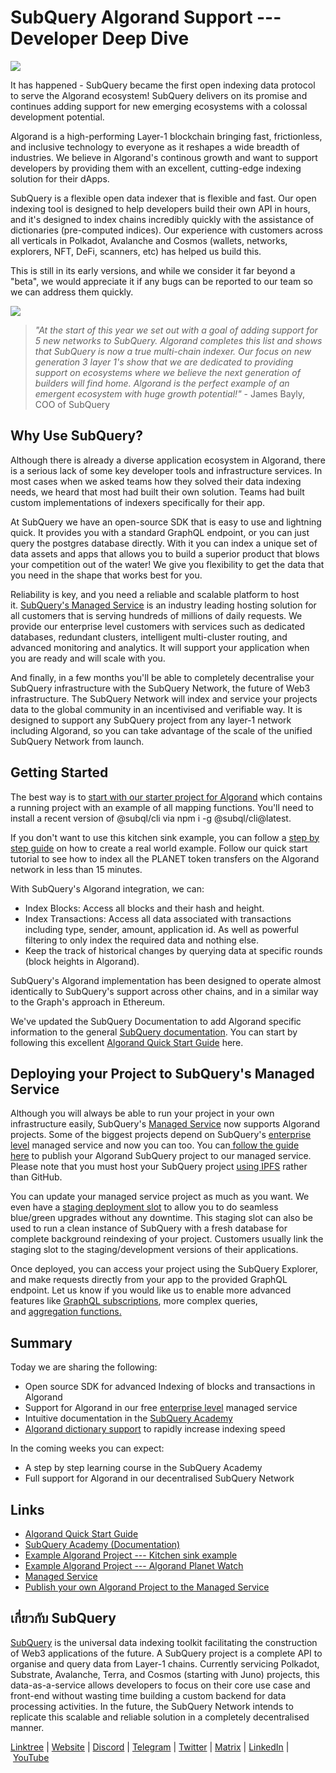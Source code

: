 # SubQuery Algorand Support --- Developer Deep Dive

![](https://miro.medium.com/max/1400/0*dWLpYWAAOhdRK6Dc)

It has happened - SubQuery became the first open indexing data protocol to serve the Algorand ecosystem! SubQuery delivers on its promise and continues adding support for new emerging ecosystems with a colossal development potential.

Algorand is a high-performing Layer-1 blockchain bringing fast, frictionless, and inclusive technology to everyone as it reshapes a wide breadth of industries. We believe in Algorand's continous growth and want to support developers by providing them with an excellent, cutting-edge indexing solution for their dApps.

SubQuery is a flexible open data indexer that is flexible and fast. Our open indexing tool is designed to help developers build their own API in hours, and it's designed to index chains incredibly quickly with the assistance of dictionaries (pre-computed indices). Our experience with customers across all verticals in Polkadot, Avalanche and Cosmos (wallets, networks, explorers, NFT, DeFi, scanners, etc) has helped us build this.

This is still in its early versions, and while we consider it far beyond a "beta", we would appreciate it if any bugs can be reported to our team so we can address them quickly.

![](https://miro.medium.com/max/1400/0*kDXe6VnwNjOAeyKE)

> _"At the start of this year we set out with a goal of adding support for 5 new networks to SubQuery. Algorand completes this list and shows that SubQuery is now a true multi-chain indexer. Our focus on new generation 3 layer 1's show that we are dedicated to providing support on ecosystems where we believe the next generation of builders will find home. Algorand is the perfect example of an emergent ecosystem with huge growth potential!"_ - James Bayly, COO of SubQuery

## Why Use SubQuery?

Although there is already a diverse application ecosystem in Algorand, there is a serious lack of some key developer tools and infrastructure services. In most cases when we asked teams how they solved their data indexing needs, we heard that most had built their own solution. Teams had built custom implementations of indexers specifically for their app.

At SubQuery we have an open-source SDK that is easy to use and lightning quick. It provides you with a standard GraphQL endpoint, or you can just query the postgres database directly. With it you can index a unique set of data assets and apps that allows you to build a superior product that blows your competition out of the water! We give you flexibility to get the data that you need in the shape that works best for you.

Reliability is key, and you need a reliable and scalable platform to host it. [SubQuery's Managed Service](https://www.subquery.network/managedservices) is an industry leading hosting solution for all customers that is serving hundreds of millions of daily requests. We provide our enterprise level customers with services such as dedicated databases, redundant clusters, intelligent multi-cluster routing, and advanced monitoring and analytics. It will support your application when you are ready and will scale with you.

And finally, in a few months you'll be able to completely decentralise your SubQuery infrastructure with the SubQuery Network, the future of Web3 infrastructure. The SubQuery Network will index and service your projects data to the global community in an incentivised and verifiable way. It is designed to support any SubQuery project from any layer-1 network including Algorand, so you can take advantage of the scale of the unified SubQuery Network from launch.

## Getting Started

The best way is to [start with our starter project for Algorand](https://github.com/subquery/algorand-subql-starter) which contains a running project with an example of all mapping functions. You'll need to install a recent version of @subql/cli via npm i -g @subql/cli@latest.

If you don't want to use this kitchen sink example, you can follow a [step by step guide](https://academy.subquery.network/quickstart/quickstart_chains/algorand.html) on how to create a real world example. Follow our quick start tutorial to see how to index all the PLANET token transfers on the Algorand network in less than 15 minutes.

With SubQuery's Algorand integration, we can:

- Index Blocks: Access all blocks and their hash and height.
- Index Transactions: Access all data associated with transactions including type, sender, amount, application id. As well as powerful filtering to only index the required data and nothing else.
- Keep the track of historical changes by querying data at specific rounds (block heights in Algorand).

SubQuery's Algorand implementation has been designed to operate almost identically to SubQuery's support across other chains, and in a similar way to the Graph's approach in Ethereum.

We've updated the SubQuery Documentation to add Algorand specific information to the general [SubQuery documentation](https://academy.subquery.network/quickstart/quickstart_chains/algorand.html). You can start by following this excellent [Algorand Quick Start Guide](https://academy.subquery.network/quickstart/quickstart_chains/algorand.html) here.

## Deploying your Project to SubQuery's Managed Service

Although you will always be able to run your project in your own infrastructure easily, SubQuery's [Managed Service](https://subquery.network/managedservices) now supports Algorand projects. Some of the biggest projects depend on SubQuery's [enterprise level](./20211228-enterprise-hosted.md) managed service and now you can too. You can[ follow the guide here](https://academy.subquery.network/run_publish/publish.html#) to publish your Algorand SubQuery project to our managed service. Please note that you must host your SubQuery project [using IPFS](https://academy.subquery.network/run_publish/publish.html) rather than GitHub.

You can update your managed service project as much as you want. We even have a [staging deployment slot](./20210604-Deployment-Slots-are-here-for-SubQuery-Projects.md) to allow you to do seamless blue/green upgrades without any downtime. This staging slot can also be used to run a clean instance of SubQuery with a fresh database for complete background reindexing of your project. Customers usually link the staging slot to the staging/development versions of their applications.

Once deployed, you can access your project using the SubQuery Explorer, and make requests directly from your app to the provided GraphQL endpoint. Let us know if you would like us to enable more advanced features like [GraphQL subscriptions](https://academy.subquery.network/run_publish/subscription.html), more complex queries, and [aggregation functions.](https://academy.subquery.network/run_publish/aggregate.html)

## Summary

Today we are sharing the following:

- Open source SDK for advanced Indexing of blocks and transactions in Algorand
- Support for Algorand in our free [enterprise level](https://academy.subquery.network/run_publish/aggregate.html) managed service
- Intuitive documentation in the [SubQuery Academy](https://academy.subquery.network/quickstart/quickstart_chains/algorand.html)
- [Algorand dictionary support](https://explorer.subquery.network/subquery/subquery/Algorand-Dictionary) to rapidly increase indexing speed

In the coming weeks you can expect:

- A step by step learning course in the SubQuery Academy
- Full support for Algorand in our decentralised SubQuery Network

## Links

- [Algorand Quick Start Guide](https://academy.subquery.network/quickstart/quickstart_chains/algorand.html)
- [SubQuery Academy (Documentation)](https://academy.subquery.network/)
- [Example Algorand Project --- Kitchen sink example](https://github.com/subquery/algorand-subql-starter)
- [Example Algorand Project --- Algorand Planet Watch](https://github.com/jamesbayly/algorand-planet-watch)
- [Managed Service](https://explorer.subquery.network/)
- [Publish your own Algorand Project to the Managed Service](https://project.subquery.network/login)

## เกี่ยวกับ SubQuery

[SubQuery](https://subquery.network/) is the universal data indexing toolkit facilitating the construction of Web3 applications of the future. A SubQuery project is a complete API to organise and query data from Layer-1 chains. Currently servicing Polkadot, Substrate, Avalanche, Terra, and Cosmos (starting with Juno) projects, this data-as-a-service allows developers to focus on their core use case and front-end without wasting time building a custom backend for data processing activities. In the future, the SubQuery Network intends to replicate this scalable and reliable solution in a completely decentralised manner.

​​[Linktree](https://linktr.ee/subquerynetwork) | [Website](https://subquery.network/) | [Discord](https://discord.com/invite/78zg8aBSMG) | [Telegram](https://t.me/subquerynetwork) | [Twitter](https://twitter.com/subquerynetwork) | [Matrix](https://matrix.to/#/#subquery:matrix.org) | [LinkedIn](https://www.linkedin.com/company/subquery) | [YouTube](https://www.youtube.com/channel/UCi1a6NUUjegcLHDFLr7CqLw)
